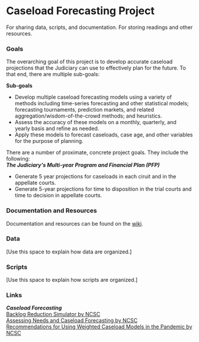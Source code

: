 # Caseload Forecasting Project
For sharing data, scripts, and documentation. For storing readings and other resources. 

### Goals
The overarching goal of this project is to develop accurate caseload projections that the Judiciary can use to effectively plan for the future. To that end, there are multiple sub-goals:

**Sub-goals**
* Develop multiple caseload forecasting models using a variety of methods including time-series forecasting and other statistical models; forecasting tournaments, prediction markets, and related aggregation/wisdom-of-the-crowd methods; and heuristics.
* Assess the accuracy of these models on a monthly, quarterly, and yearly basis and refine as needed.
* Apply these models to forecast caseloads, case age, and other variables for the purpose of planning.

There are a number of proximate, concrete project goals. They include the following:  
***The Judiciary's Multi-year Program and Financial Plan (PFP)***
* Generate 5 year projections for caseloads in each ciruit and in the appellate courts.
* Generate 5-year projections for time to disposition in the trial courts and time to decision in appellate courts.

### Documentation and Resources
Documentation and resources can be found on the [wiki](https://github.com/adamcohen3/caseload_forecasting/wiki).

### Data
[Use this space to explain how data are organized.]

### Scripts
[Use this space to explain how scripts are organized.]

### Links

***Caseload Forecasting***  
<a href="https://www.ncsc.org/consulting-and-research/areas-of-expertise/court-management-and-performance/caseflow-management/data-and-performance-management/backlog-reduction-simulator" target="_blank">Backlog Reduction Simulator by NCSC</a>  
<a href="https://www.ncsc.org/consulting-and-research/areas-of-expertise/courthouse-planning-and-security/planning/planning-and-design-guide/topics-a-h/assessing-needs" target="_blank">Assessing Needs and Caseload Forecasting by NCSC</a>  
<a href="https://www.ncsc.org/__data/assets/pdf_file/0034/75589/Recommendations-for-WCL-in-Pandemic.pdf" target="_blank">Recommendations for Using Weighted Caseload Models in the Pandemic by NCSC</a>  
